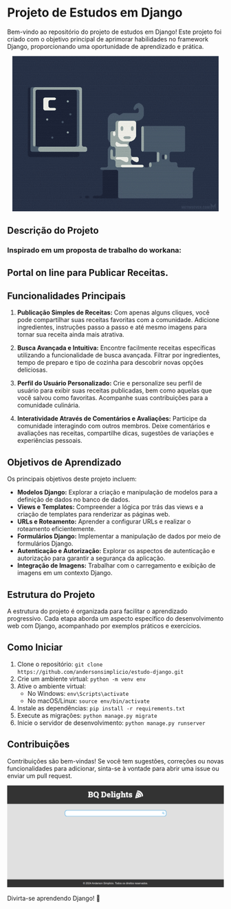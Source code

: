 # Projeto de Estudos em Django

Bem-vindo ao repositório do projeto de estudos em Django! Este projeto foi criado com o objetivo principal de aprimorar habilidades no framework Django, proporcionando uma oportunidade de aprendizado e prática.
<p align="center">
  <img src="img/programer.gif" alt="Imagem Ilustrativa">
</p>

## Descrição do Projeto
### Inspirado em um proposta de trabalho do **workana**:

## Portal on line para Publicar Receitas.
## Funcionalidades Principais

1. **Publicação Simples de Receitas:** Com apenas alguns cliques, você pode compartilhar suas receitas favoritas com a comunidade. Adicione ingredientes, instruções passo a passo e até mesmo imagens para tornar sua receita ainda mais atrativa.

2. **Busca Avançada e Intuitiva:** Encontre facilmente receitas específicas utilizando a funcionalidade de busca avançada. Filtrar por ingredientes, tempo de preparo e tipo de cozinha para descobrir novas opções deliciosas.

3. **Perfil do Usuário Personalizado:** Crie e personalize seu perfil de usuário para exibir suas receitas publicadas, bem como aquelas que você salvou como favoritas. Acompanhe suas contribuições para a comunidade culinária.

4. **Interatividade Através de Comentários e Avaliações:** Participe da comunidade interagindo com outros membros. Deixe comentários e avaliações nas receitas, compartilhe dicas, sugestões de variações e experiências pessoais.

## Objetivos de Aprendizado

Os principais objetivos deste projeto incluem:

- **Modelos Django:** Explorar a criação e manipulação de modelos para a definição de dados no banco de dados.
- **Views e Templates:** Compreender a lógica por trás das views e a criação de templates para renderizar as páginas web.
- **URLs e Roteamento:** Aprender a configurar URLs e realizar o roteamento eficientemente.
- **Formulários Django:** Implementar a manipulação de dados por meio de formulários Django.
- **Autenticação e Autorização:** Explorar os aspectos de autenticação e autorização para garantir a segurança da aplicação.
- **Integração de Imagens:** Trabalhar com o carregamento e exibição de imagens em um contexto Django.

## Estrutura do Projeto

A estrutura do projeto é organizada para facilitar o aprendizado progressivo. Cada etapa aborda um aspecto específico do desenvolvimento web com Django, acompanhado por exemplos práticos e exercícios.

## Como Iniciar

1. Clone o repositório: `git clone https://github.com/andersonsimplicio/estudo-django.git`
2. Crie um ambiente virtual: `python -m venv env`
3. Ative o ambiente virtual: 
   - No Windows: `env\Scripts\activate`
   - No macOS/Linux: `source env/bin/activate`
4. Instale as dependências: `pip install -r requirements.txt`
5. Execute as migrações: `python manage.py migrate`
6. Inicie o servidor de desenvolvimento: `python manage.py runserver`

## Contribuições

Contribuições são bem-vindas! Se você tem sugestões, correções ou novas funcionalidades para adicionar, sinta-se à vontade para abrir uma issue ou enviar um pull request.

<p align="center">
  <img src="img/BQDelights.png" alt="Imagem Ilustrativa">
</p>

Divirta-se aprendendo Django! 🚀

